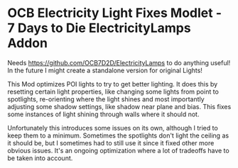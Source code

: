 # OCB Electricity Light Fixes Modlet - 7 Days to Die ElectricityLamps Addon

Needs https://github.com/OCB7D2D/ElectricityLamps to do anything useful!  
In the future I might create a standalone version for original Lights!

This Mod optimizes POI lights to try to get better lighting. It does this
by resetting certain light properties, like changing some lights from point
to spotlights, re-orienting where the light shines and most importantly
adjusting some shadow settings, like shadow near plane and bias. This
fixes some instances of light shining through walls where it should not.

Unfortunately this introduces some issues on its own, although I tried to
keep them to a minimum. Sometimes the spotlights don't light the ceiling
as it should be, but I sometimes had to still use it since it fixed other
more obvious issues. It's an ongoing optimization where a lot of tradeoffs
have to be taken into account.